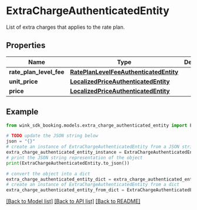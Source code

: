 # ExtraChargeAuthenticatedEntity

List of extra charges that applies to the rate plan.

## Properties

Name | Type | Description | Notes
------------ | ------------- | ------------- | -------------
**rate_plan_level_fee** | [**RatePlanLevelFeeAuthenticatedEntity**](RatePlanLevelFeeAuthenticatedEntity.md) |  | [optional] 
**unit_price** | [**LocalizedPriceAuthenticatedEntity**](LocalizedPriceAuthenticatedEntity.md) |  | [optional] 
**price** | [**LocalizedPriceAuthenticatedEntity**](LocalizedPriceAuthenticatedEntity.md) |  | [optional] 

## Example

```python
from wink_sdk_booking.models.extra_charge_authenticated_entity import ExtraChargeAuthenticatedEntity

# TODO update the JSON string below
json = "{}"
# create an instance of ExtraChargeAuthenticatedEntity from a JSON string
extra_charge_authenticated_entity_instance = ExtraChargeAuthenticatedEntity.from_json(json)
# print the JSON string representation of the object
print(ExtraChargeAuthenticatedEntity.to_json())

# convert the object into a dict
extra_charge_authenticated_entity_dict = extra_charge_authenticated_entity_instance.to_dict()
# create an instance of ExtraChargeAuthenticatedEntity from a dict
extra_charge_authenticated_entity_from_dict = ExtraChargeAuthenticatedEntity.from_dict(extra_charge_authenticated_entity_dict)
```
[[Back to Model list]](../README.md#documentation-for-models) [[Back to API list]](../README.md#documentation-for-api-endpoints) [[Back to README]](../README.md)


